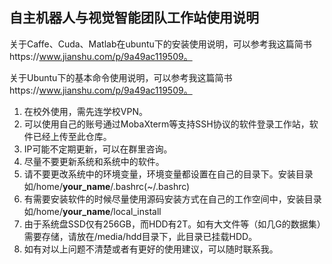 ## 自主机器人与视觉智能团队工作站使用说明

关于Caffe、Cuda、Matlab在ubuntu下的安装使用说明，可以参考我这篇简书https://www.jianshu.com/p/9a49ac119509。

关于Ubuntu下的基本命令使用说明，可以参考我这篇简书https://www.jianshu.com/p/9a49ac119509。

1. 在校外使用，需先连学校VPN。
2. 可以使用自己的账号通过MobaXterm等支持SSH协议的软件登录工作站，软件已经上传至此仓库。
3. IP可能不定期更新，可以在群里咨询。
4. 尽量不要更新系统和系统中的软件。
5. 请不要更改系统中的环境变量，环境变量都设置在自己的目录下。安装目录如/home/**your_name**/.bashrc(~/.bashrc)
6. 有需要安装软件的时候尽量使用源码安装方式在自己的工作空间中，安装目录如/home/**your_name**/local_install
7. 由于系统盘SSD仅有256GB，而HDD有2T。如有大文件等（如几G的数据集）需要存储，请放在/media/hdd目录下，此目录已挂载HDD。
8. 如有对以上问题不清楚或者有更好的使用建议，可以随时联系我。
